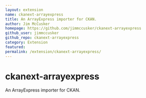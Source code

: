 ```yaml
---
layout: extension
name: ckanext-arrayexpress
title: An ArrayExpress importer for CKAN.
author: Jim McCusker
homepage: https://github.com/jimmccusker/ckanext-arrayexpress
github_user: jimmccusker
github_repo: ckanext-arrayexpress
category: Extension
featured: 
permalink: /extension/ckanext-arrayexpress/
---
```



ckanext-arrayexpress
====================

An ArrayExpress importer for CKAN.
